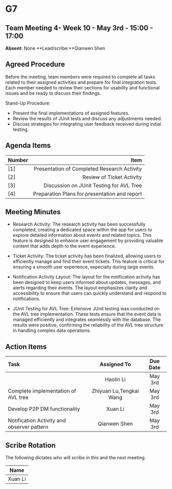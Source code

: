 # G7

## Team Meeting 4- Week 10 - May 3rd - 15:00 - 17:00

**Absent:**
None
**Lead/scribe:**Qianwen Shen 

## Agreed Procedure

Before the meeting, team members were required to complete all tasks related to their assigned activities and prepare for final integration tests. Each member needed to review their sections for usability and functional issues and be ready to discuss their findings.

Stand-Up Procedure:
- Present the final implementations of assigned features.
- Review the results of JUnit tests and discuss any adjustments needed.
- Discuss strategies for integrating user feedback received during initial testing.

## Agenda Items

| Number |                                                Item |
|:-------|----------------------------------------------------:|
| [1]    |         Presentation of Completed Research Activity |
| [2]    |                           Review of Ticket Activity |
| [3]    |            Discussion on JUnit Testing for AVL Tree |
| [4]    |       Preparation Plans for presentation and report |

## Meeting Minutes

- Research Activity: The research activity has been successfully completed, creating a dedicated space within the app for users to explore detailed information about events and related topics. This feature is designed to enhance user engagement by providing valuable content that adds depth to the event experience.

- Ticket Activity: The ticket activity has been finalized, allowing users to efficiently manage and find their event tickets. This feature is critical for ensuring a smooth user experience, especially during large events.

- Notification Activity Layout: The layout for the notification activity has been designed to keep users informed about updates, messages, and alerts regarding their events. The layout emphasizes clarity and accessibility to ensure that users can quickly understand and respond to notifications.

- JUnit Testing for AVL Tree: Extensive JUnit testing was conducted on the AVL tree implementation. These tests ensure that the event data is managed efficiently and integrates seamlessly with the database. The results were positive, confirming the reliability of the AVL tree structure in handling complex data operations.

## Action Items

| Task                                       | Assigned To  |  Due Date  |
|:-------------------------------------------|:------------:|:----------:|
|                                            |  Haolin Li   | May 3rd |
| Complete implementation of AVL tree       | Zhiyuan Lu,Tengkai Wang  | May 3rd |
| Develop P2P DM functionality              |   Xuan Li    | May 3rd |
| Notification Activity and observer pattern | Qianwen Shen |  May 3rd   |

## Scribe Rotation

The following dictates who will scribe in this and the next meeting.

|  Name   |
|:-------:|
| Xuan Li |